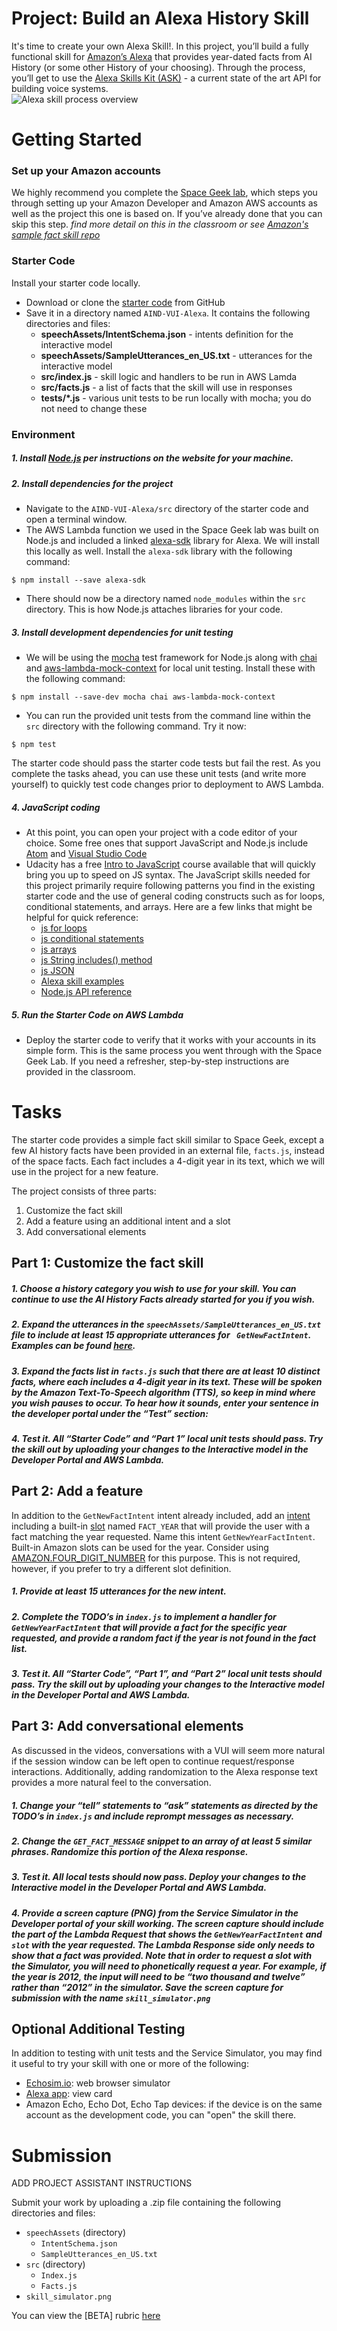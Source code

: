# Project: Build an Alexa History Skill

It's time to create your own Alexa Skill!.  In this project, you’ll build a fully functional skill for [Amazon’s Alexa](https://developer.amazon.com/alexa) that provides year-dated facts from AI History (or some other History of your choosing).  Through the process, you’ll get to use the [Alexa Skills Kit (ASK)](https://developer.amazon.com/alexa-skills-kit) - a current state of the art API for building voice systems.  
![Alexa skill process overview](images/skillOverview.png)

# Getting Started

### Set up your Amazon accounts

We highly recommend you complete the [Space Geek lab](https://classroom.udacity.com/nanodegrees/nd889/parts/4550d1eb-a3e0-4e9b-9d3c-4f55aa6662b5/modules/38e74312-3173-4456-919d-bcb00a82bfb5/lessons/dc1efdfd-e07f-4a5c-ab35-dbb274a25c88/concepts/4cf534af-99c6-45c1-be50-4b39be711614), which steps you through setting up your Amazon Developer and Amazon AWS accounts as well as the project this one is based on.   If you’ve already done that you can skip this step. 
*find more detail on this in the classroom or see [Amazon's sample fact skill repo](https://github.com/alexa/skill-sample-nodejs-fact)*

### Starter Code
Install your starter code locally.
* Download or clone the [starter code](https://github.com/udacity/AIND-VUI-Alexa) from GitHub
* Save it in a directory named `AIND-VUI-Alexa`.  It contains the following directories and files:
    - **speechAssets/IntentSchema.json**  - intents definition for the interactive model
    - **speechAssets/SampleUtterances_en_US.txt** - utterances for the interactive model
    - **src/index.js** - skill logic and handlers to be run in AWS Lamda
    - **src/facts.js** - a list of facts that the skill will use in responses
    - **tests/*.js** - various unit tests to be run locally with mocha; you do not need to change these

### Environment

##### 1. Install [Node.js](https://nodejs.org/) per instructions on the website for your machine.

##### 2. Install dependencies for the project

* Navigate to the `AIND-VUI-Alexa/src` directory of the starter code and open a terminal window.  
* The AWS Lambda function we used in the Space Geek lab was built on Node.js and included a linked [alexa-sdk](https://github.com/alexa/alexa-skills-kit-sdk-for-nodejs) library for Alexa.  We will install this locally as well.  Install the `alexa-sdk` library with the following command:
```shell
$ npm install --save alexa-sdk
```
* There should now be a directory named `node_modules` within the `src` directory.  This is how Node.js attaches libraries for your code.

##### 3. Install development dependencies for unit testing
* We will be using the [mocha](https://mochajs.org/) test framework for Node.js along with [chai](http://chaijs.com/) and [aws-lambda-mock-context](https://www.npmjs.com/package/aws-lambda-mock-context) for local unit testing. Install these with the following command:
```shell
$ npm install --save-dev mocha chai aws-lambda-mock-context
```
* You can run the provided unit tests from the command line within the `src` directory with the following command.  Try it now:
```shell
$ npm test
```
The starter code should pass the starter code tests but fail the rest.  As you complete the tasks ahead, you can use these unit tests (and write more yourself) to quickly test code changes prior to deployment to AWS Lambda.

##### 4. JavaScript coding
* At this point, you can open your project with a code editor of your choice.  Some free ones that support JavaScript and Node.js include [Atom](https://atom.io/) and [Visual Studio Code](https://code.visualstudio.com/)
* Udacity has a free [Intro to JavaScript](https://www.udacity.com/course/intro-to-javascript--ud803) course available that will quickly bring you up to speed on JS syntax.  The JavaScript skills needed for this project primarily require following patterns you find in the existing starter code and the use of general coding constructs such as for loops, conditional statements, and arrays. Here are a few links that might be helpful for quick reference:
    * [js for loops](https://www.w3schools.com/js/js_loop_for.asp)
    * [js conditional statements](https://www.w3schools.com/js/js_if_else.asp)
    * [js arrays](https://www.w3schools.com/js/js_arrays.asp)
    * [js String includes() method](https://www.w3schools.com/jsref/jsref_includes.asp)
    * [js JSON](https://www.w3schools.com/js/js_json.asp)
    * [Alexa skill examples](https://github.com/alexa)
    * [Node.js API reference](https://nodejs.org/dist/latest-v6.x/docs/api/)

##### 5. Run the Starter Code on AWS Lambda
* Deploy the starter code to verify that it works with your accounts in its simple form.   This is the same process you went through with the Space Geek Lab.  If you need a refresher, step-by-step instructions are provided in the classroom. 

# Tasks

The starter code provides a simple fact skill similar to Space Geek, except a few AI history facts have been provided in an external file, `facts.js`, instead of the space facts.  Each fact includes a 4-digit year in its text, which we will use in the project for a new feature.  

The project consists of three parts:
1. Customize the fact skill
2. Add a feature using an additional intent and a slot
3. Add conversational elements

## Part 1: Customize the fact skill
##### 1. Choose a history category you wish to use for your skill.  You can continue to use the AI History Facts already started for you if you wish.
##### 2. Expand the utterances in the `speechAssets/SampleUtterances_en_US.txt` file to include at least 15 appropriate utterances for ` GetNewFactIntent`.   Examples can be found [here](https://github.com/alexa/skill-sample-nodejs-fact/tree/master/speechAssets).
##### 3. Expand the facts list in `facts.js` such that there are at least 10 distinct facts, where each includes a 4-digit year in its text.  These will be spoken by the Amazon Text-To-Speech algorithm (TTS), so keep in mind where you wish pauses to occur.  To hear how it sounds, enter your sentence in the developer portal under the “Test” section:
##### 4. Test it.   All “Starter Code” and “Part 1” local unit tests should pass.  Try the skill out by uploading your changes to the Interactive model in the Developer Portal and AWS Lambda.

## Part 2: Add a feature
In addition to the `GetNewFactIntent` intent already included, add an [intent](https://developer.amazon.com/public/solutions/alexa/alexa-skills-kit/docs/alexa-skills-kit-interaction-model-reference) including a built-in [slot](https://developer.amazon.com/public/solutions/alexa/alexa-skills-kit/docs/built-in-intent-ref/slot-type-reference) named `FACT_YEAR` that will provide the user with a fact matching the year requested.  Name this intent `GetNewYearFactIntent`.  Built-in Amazon slots can be used for the year.  Consider using [AMAZON.FOUR_DIGIT_NUMBER](https://developer.amazon.com/public/solutions/alexa/alexa-skills-kit/docs/built-in-intent-ref/slot-type-reference#four_digit_number) for this purpose. This is not required, however, if you prefer to try a different slot definition.
##### 1. Provide at least 15 utterances for the new intent. 
##### 2. Complete the TODO’s in `index.js` to implement a handler for `GetNewYearFactIntent` that will provide a fact for the specific year requested, and provide a random fact if the year is not found in the fact list.
##### 3. Test it.   All “Starter Code”, “Part 1”, and “Part 2” local unit tests should pass.  Try the skill out by uploading your changes to the Interactive model in the Developer Portal and AWS Lambda.

## Part 3: Add conversational elements
As discussed in the videos, conversations with a VUI will seem more natural if the session window can be left open to continue request/response interactions.  Additionally, adding randomization to the Alexa response text provides a more natural feel to the conversation.
##### 1. Change your “tell” statements to “ask” statements as directed by the TODO’s in `index.js` and include reprompt messages as necessary.
##### 2. Change the `GET_FACT_MESSAGE` snippet to an array of at least 5 similar phrases.  Randomize this portion of the Alexa response.
##### 3. Test it.   All local tests should now pass.  Deploy your changes to the Interactive model in the Developer Portal and AWS Lambda.
##### 4. Provide a screen capture (PNG) from the Service Simulator in the Developer portal of your skill working.  The screen capture should include the part of the Lambda Request that shows the `GetNewYearFactIntent` and `slot` with the year requested.  The Lambda Response side only needs to show that a fact was provided.  Note that in order to request a slot with the Simulator, you will need to phonetically request a year.  For example, if the year is 2012, the input will need to be “two thousand and twelve” rather than “2012” in the simulator. Save the screen capture for submission with the name `skill_simulator.png`

## Optional Additional Testing
In addition to testing with unit tests and the Service Simulator, you may find it useful to try your skill with one or more of the following:
* [Echosim.io](https://echosim.io/): web browser simulator
* [Alexa app](https://developer.amazon.com/public/solutions/alexa/alexa-skills-kit/docs/providing-home-cards-for-the-amazon-alexa-app): view card
* Amazon Echo, Echo Dot, Echo Tap devices: if the device is on the same account as the development code, you can "open" the skill there.

# Submission

ADD PROJECT ASSISTANT INSTRUCTIONS

Submit your work by uploading a .zip file containing the following directories and files:
- `speechAssets` (directory)
   - `IntentSchema.json`
   - `SampleUtterances_en_US.txt`
- `src` (directory)
   - `Index.js`
   - `Facts.js`
- `skill_simulator.png`

You can view the [BETA] rubric [here](https://docs.google.com/document/d/1R8AZPZzqm8_scGg4jns7S_WvafjoieZpgCEb5QyMju4/edit?usp=sharing)
